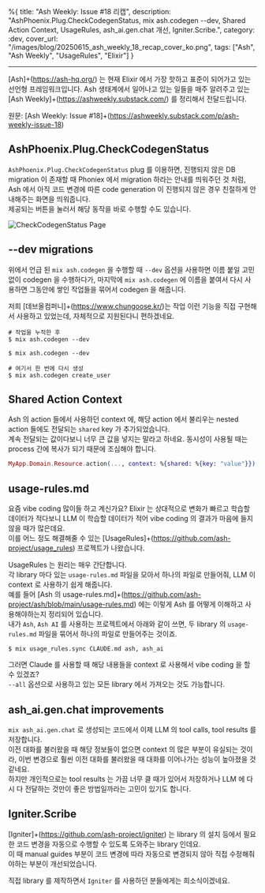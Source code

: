 %{
title: "Ash Weekly: Issue #18 리캡",
description: "AshPhoenix.Plug.CheckCodegenStatus, mix ash.codegen --dev, Shared Action Context, UsageRules, ash_ai.gen.chat 개선, Igniter.Scribe.",
category: :dev,
cover_url: "/images/blog/20250615_ash_weekly_18_recap_cover_ko.png",
tags: ["Ash", "Ash Weekly", "UsageRules", "Elixir"]
}

---

[Ash]+(https://ash-hq.org/) 는 현재 Elixir 에서 가장 핫하고 표준이 되어가고 있는 선언형 프레임워크입니다. Ash 생태계에서 일어나고 있는 일들을 매주 알려주고 있는 [Ash Weekly]+(https://ashweekly.substack.com/) 를 정리해서 전달드립니다.

원문: [Ash Weekly: Issue #18]+(https://ashweekly.substack.com/p/ash-weekly-issue-18)

## AshPhoenix.Plug.CheckCodegenStatus

`AshPhoenix.Plug.CheckCodegenStatus` plug 를 이용하면, 진행되지 않은 DB migration 이 존재할 때 Phoniex 에서 migration 하라는 안내를 띄워주던 것 처럼, Ash 에서 아직 코드 변경에 따른 code generation 이 진행되지 않은 경우 친절하게 안내해주는 화면을 띄워줍니다.\
제공되는 버튼을 눌러서 해당 동작을 바로 수행할 수도 있습니다.

![CheckCodegenStatus Page](/images/blog/20250615_check_codegen_status.jpg)

## --dev migrations

위에서 언급 된 `mix ash.codegen` 을 수행할 때 `--dev` 옵션을 사용하면 이름 붙일 고민없이 codegen 을 수행하다가, 마지막에 `mix ash.codegen` 에 이름을 붙여서 다시 사용하면 그동안에 쌓인 작업들을 묶어서 codegen 을 해줍니다.

저희 [데브올컴퍼니]+(https://www.chungoose.kr/)는 작업 이런 기능을 직접 구현해서 사용하고 있었는데, 자체적으로 지원된다니 편하겠네요.

```shell
# 작업을 누적한 후
$ mix ash.codegen --dev

$ mix ash.codegen --dev

# 여기서 한 번에 다시 생성
$ mix ash.codegen create_user
```

## Shared Action Context

Ash 의 action 들에서 사용하던 context 에, 해당 action 에서 불리우는 nested action 들에도 전달되는 `shared` key 가 추가되었습니다.\
계속 전달되는 값이다보니 너무 큰 값을 넣지는 말라고 하네요. 동시성이 사용될 때는 process 간에 복사가 되기 때문에 조심해야 합니다.

```elixir
MyApp.Domain.Resource.action(..., context: %{shared: %{key: "value"}})
```

## usage-rules.md

요즘 vibe coding 많이들 하고 계신가요? Elixir 는 상대적으로 변화가 빠르고 학습할 데이터가 적다보니 LLM 이 학습할 데이터가 적어 vibe coding 의 결과가 마음에 들지 않을 때가 많은데요.\
이를 어느 정도 해결해줄 수 있는 [UsageRules]+(https://github.com/ash-project/usage_rules) 프로젝트가 나왔습니다.

UsageRules 는 원리는 매우 간단합니다.\
각 library 마다 있는 `usage-rules.md` 파일을 모아서 하나의 파일로 만들어줘, LLM 이 context 로 사용하기 쉽게 해줍니다.\
예를 들어 [Ash 의 usage-rules.md]+(https://github.com/ash-project/ash/blob/main/usage-rules.md) 에는 이렇게 Ash 를 어떻게 이해하고 사용해야하는지 정리되어 있습니다.\
내가 `Ash`, `Ash AI` 를 사용하는 프로젝트에서 아래와 같이 쓰면, 두 library 의 `usage-rules.md` 파일을 묶어서 하나의 파일로 만들어주는 것이죠.

```shell
$ mix usage_rules.sync CLAUDE.md ash, ash_ai
```

그러면 Claude 를 사용할 때 해당 내용들을 context 로 사용해서 vibe coding 을 할 수 있겠죠?\
`--all` 옵션으로 사용하고 있는 모든 library 에서 가져오는 것도 가능합니다.

## ash_ai.gen.chat improvements

`mix ash_ai.gen.chat` 로 생성되는 코드에서 이제 LLM 의 tool calls, tool results 를 저장합니다.\
이전 대화를 불러왔을 때 해당 정보들이 없으면 context 의 많은 부분이 유실되는 것이라, 이번 변경으로 훨씬 이전 대화를 불러왔을 때 대화를 이어나가는 성능이 높아졌을 것 같네요.\
하지만 개인적으로는 tool results 는 가끔 너무 클 때가 있어서 저장하거나 LLM 에 다시 다 전달하는 것만이 좋은 방법일까라는 고민이 있기도 합니다.


## Igniter.Scribe

[Igniter]+(https://github.com/ash-project/igniter) 는 library 의 설치 등에서 필요한 코드 변경을 자동으로 수행할 수 있도록 도와주는 library 인데요.\
이 때 manual guides 부분이 코드 변경에 따라 자동으로 변경되지 않아 직접 수정해줘야하는 부분이 개선되었습니다.

직접 library 를 제작하면서 `Igniter` 를 사용하던 분들에게는 희소식이겠네요.
